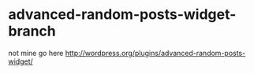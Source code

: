 advanced-random-posts-widget-branch
===================================

not mine go here http://wordpress.org/plugins/advanced-random-posts-widget/
